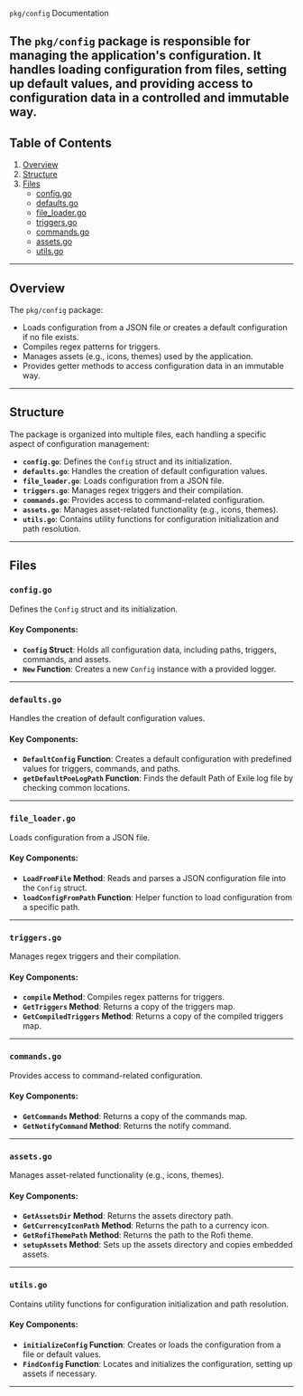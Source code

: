  `pkg/config` Documentation

The `pkg/config` package is responsible for managing the application's configuration. It handles loading configuration from files, setting up default values, and providing access to configuration data in a controlled and immutable way.
---

## Table of Contents
1. [Overview](#overview)
2. [Structure](#structure)
3. [Files](#files)
   - [config.go](#configgo)
   - [defaults.go](#defaultsgo)
   - [file_loader.go](#file_loadergo)
   - [triggers.go](#triggersgo)
   - [commands.go](#commandsgo)
   - [assets.go](#assetsgo)
   - [utils.go](#utilsgo)
---

## Overview

The `pkg/config` package:
- Loads configuration from a JSON file or creates a default configuration if no file exists.
- Compiles regex patterns for triggers.
- Manages assets (e.g., icons, themes) used by the application.
- Provides getter methods to access configuration data in an immutable way.

---

## Structure

The package is organized into multiple files, each handling a specific aspect of configuration management:

- **`config.go`**: Defines the `Config` struct and its initialization.
- **`defaults.go`**: Handles the creation of default configuration values.
- **`file_loader.go`**: Loads configuration from a JSON file.
- **`triggers.go`**: Manages regex triggers and their compilation.
- **`commands.go`**: Provides access to command-related configuration.
- **`assets.go`**: Manages asset-related functionality (e.g., icons, themes).
- **`utils.go`**: Contains utility functions for configuration initialization and path resolution.

---

## Files

### `config.go`
Defines the `Config` struct and its initialization.

#### Key Components:
- **`Config` Struct**: Holds all configuration data, including paths, triggers, commands, and assets.
- **`New` Function**: Creates a new `Config` instance with a provided logger.

---

### `defaults.go`
Handles the creation of default configuration values.

#### Key Components:
- **`DefaultConfig` Function**: Creates a default configuration with predefined values for triggers, commands, and paths.
- **`getDefaultPoeLogPath` Function**: Finds the default Path of Exile log file by checking common locations.

---

### `file_loader.go`
Loads configuration from a JSON file.

#### Key Components:
- **`LoadFromFile` Method**: Reads and parses a JSON configuration file into the `Config` struct.
- **`loadConfigFromPath` Function**: Helper function to load configuration from a specific path.

---

### `triggers.go`
Manages regex triggers and their compilation.

#### Key Components:
- **`compile` Method**: Compiles regex patterns for triggers.
- **`GetTriggers` Method**: Returns a copy of the triggers map.
- **`GetCompiledTriggers` Method**: Returns a copy of the compiled triggers map.

---

### `commands.go`
Provides access to command-related configuration.

#### Key Components:
- **`GetCommands` Method**: Returns a copy of the commands map.
- **`GetNotifyCommand` Method**: Returns the notify command.

---

### `assets.go`
Manages asset-related functionality (e.g., icons, themes).

#### Key Components:
- **`GetAssetsDir` Method**: Returns the assets directory path.
- **`GetCurrencyIconPath` Method**: Returns the path to a currency icon.
- **`GetRofiThemePath` Method**: Returns the path to the Rofi theme.
- **`setupAssets` Method**: Sets up the assets directory and copies embedded assets.

---

### `utils.go`
Contains utility functions for configuration initialization and path resolution.

#### Key Components:
- **`initializeConfig` Function**: Creates or loads the configuration from a file or default values.
- **`FindConfig` Function**: Locates and initializes the configuration, setting up assets if necessary.

---
